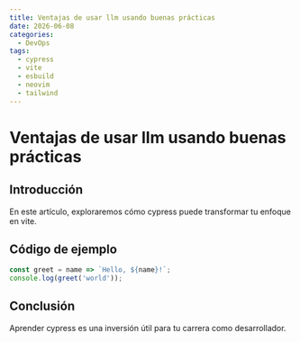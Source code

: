 ```yaml
---
title: Ventajas de usar llm usando buenas prácticas
date: 2026-06-08
categories:
  - DevOps
tags:
  - cypress
  - vite
  - esbuild
  - neovim
  - tailwind
---
```


# Ventajas de usar llm usando buenas prácticas

## Introducción

En este artículo, exploraremos cómo cypress puede transformar tu enfoque en vite.

## Código de ejemplo

```javascript
const greet = name => `Hello, ${name}!`;
console.log(greet('world'));
```

## Conclusión

Aprender cypress es una inversión útil para tu carrera como desarrollador.